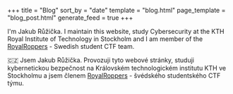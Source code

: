 +++
title = "Blog"
sort_by = "date"
template = "blog.html"
page_template = "blog_post.html"
generate_feed = true
+++

I'm Jakub Růžička. I maintain this website, study Cybersecurity at the KTH Royal Institute of Technology in Stockholm and I am member of the [RoyalRoppers](https://royalroppers.team/) - Swedish student CTF team.

🇨🇿 Jsem Jakub Růžička. Provozuji tyto webové stránky, studuji kybernetickou bezpečnost na Královském technologickém institutu KTH ve Stockholmu a jsem členem [RoyalRoppers](https://royalroppers.team/) - švédského studentského CTF týmu. 
